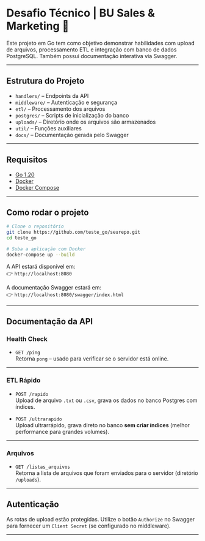 
# Desafio Técnico | BU Sales & Marketing  🚀

Este projeto em Go tem como objetivo demonstrar habilidades com upload de arquivos, processamento ETL e integração com banco de dados PostgreSQL. Também possui documentação interativa via Swagger.

---

##  Estrutura do Projeto

- `handlers/` – Endpoints da API
- `middleware/` – Autenticação e segurança
- `etl/` – Processamento dos arquivos
- `postgres/` – Scripts de inicialização do banco
- `uploads/` – Diretório onde os arquivos são armazenados
- `util/` – Funções auxiliares
- `docs/` – Documentação gerada pelo Swagger

---

##  Requisitos

- [Go 1.20](https://golang.org/)
- [Docker](https://www.docker.com/)
- [Docker Compose](https://docs.docker.com/compose/)

---

##  Como rodar o projeto

```bash
# Clone o repositório
git clone https://github.com/teste_go/seurepo.git
cd teste_go

# Suba a aplicação com Docker
docker-compose up --build
```

A API estará disponível em:  
👉 `http://localhost:8080`

A documentação Swagger estará em:  
👉 `http://localhost:8080/swagger/index.html`

---

##  Documentação da API

###  Health Check
- `GET /ping`  
  Retorna `pong` – usado para verificar se o servidor está online.

---

###  ETL Rápido
- `POST /rapido`  
  Upload de arquivo `.txt` ou `.csv`, grava os dados no banco Postgres com índices.

- `POST /ultrarapido`  
  Upload ultrarrápido, grava direto no banco **sem criar índices** (melhor performance para grandes volumes).

---

###  Arquivos
- `GET /listas_arquivos`  
  Retorna a lista de arquivos que foram enviados para o servidor (diretório `/uploads`).

---

##  Autenticação

As rotas de upload estão protegidas. Utilize o botão `Authorize` no Swagger para fornecer um `Client Secret` (se configurado no middleware).

---

